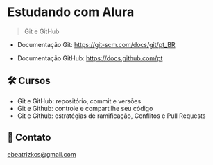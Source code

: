 # Estudando com Alura

> Git e GitHub

- Documentação Git: https://git-scm.com/docs/git/pt_BR

- Documentação GitHub: https://docs.github.com/pt

## 🛠 Cursos

- Git e GitHub: repositório, commit e versões
- Git e Github: controle e compartilhe seu código
- Git e Github: estratégias de ramificação, Conflitos e Pull Requests

## 💙 Contato

ebeatrizkcs@gmail.com
